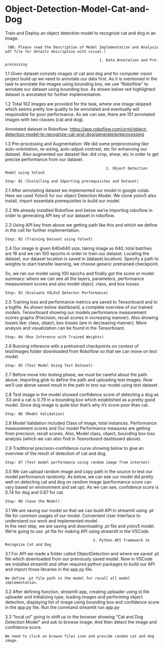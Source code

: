 # Object-Detection-Model-Cat-and-Dog
Train and Deploy an object detection model to recognize cat and dog in an image.
     
     (NB: Please read the Description of Model Implementation and Analysis pdf file for details description with visual.)

                                               1. Data Annotation and Pre-processing

1.1	Given dataset consists images of cat and dog and for computer vision project build up we need to annotate our data first. As it is mentioned in the task to annotate the images using bounding box, we use “Roboflow” to annotate our dataset using bounding box. As shown below red highlighted dataset is annotated for further implementation.

1.2	Total 102 images are provided for the task, where one image skipped which seems pretty low quality to be annotated and eventually will responsible for poor performance. As we can see, there are 101 annotated images with two classes (cat and dog).
 
 Annotated dataset in Roboflow: https://app.roboflow.com/urmi/object-detection-model-to-recognize-cat-and-dog/generate/preprocessing
	
1.3	Pre-processing and Augmentation: We did some preprocessing like: auto-orientation, re-sizing, auto-adjust contrast, etc for enhancing our dataset. Also augmented our dataset like: did crop, shear, etc in order to get precise performance from our dataset.

                                                  2. Object Detection Model using Yolov5

    Step: 01 (Installing and Importing prerequisites and Dataset)
2.1	After annotating dataset we implemented our model in google colab. Here we used Yolov5 for our object Detection Model. We clone yolov5 also install, import essentials prerequisites to build our model.

2.2	We already installed Roboflow and below we’re importing roboflow in order to generating API key of our dataset in roboflow.
	
2.3	Using API key from above we getting  path like this and which we define in the  cell for further implementation.
	
	
    Step: 02 (Training Dataset using Yolov5)
2.4 Our image is given 640x640 size, taking image as 640, total batches are 16 and we ran 100 epochs in order to train our dataset. 
Locating the dataset, our dataset location is saved in (dataset.location). Specify a path to weights to start transfer learning, we choose generic pretrained checkpoint.

So, we ran our model using 100 epochs and finally got the score or model summary: where we can see all the layers, parameters, performance measurement scores and also model object, class, and box losses.                                   

    Step: 03 (Evaluate YOLOv5 Detector Performance)
2.5	Training loss and performance metrics are saved to Tensorboard and to a logfile. As shown below dashboard, a complete overview of our trained models. Tensorboard showing our models performance measurement scores graphs (Precision, recall scores in increasing manner). Also showing losses like: class, object, box losses (are in decreasing manner). More analysis and visualization can be found in the Tensorboard.



    Step: 04 (Run Inference with Trained Weights)
2.6	Running inference with a pretrained checkpoints on context of test/images folder downloaded from Roboflow so that we can move on test model.
 
    Step: 05 (Test Model Using Test Dataset)
2.7	Before move into testing phase, we must be careful about the path above. Importing glob to define the path and uploading test images. Now we’ll use above saved result in the path to test our model using test dataset.

2.8	Test image in the model showed confidence score of detecting a dog as .53 and a cat is 0.79 in a bounding box which established as a pretty good model. Since dog image is quite blur that’s why it’s score poor than cat.

    Step: 06 (Model Validation)
2.8	Model Validation included Class of image, total instances. Performance measurement scores and Our model Performance measures are getting from precision, recall scores. Also, Model class, object, bounding box loss analysis (which we can also find in Tesnorboard dashboard above).

2.9	Traditional precision-confidence curve showing below to give an overview of the result of detection of cat and dog.

	Step: 07 (Test model performance using random image from internet)
3.0	We can upload random image and copy path in the source to test our model performance randomly. As below, we can see our model did pretty well on detecting cat and dog on random image (performance score can vary based on environment and set up). As we can see, confidence score is 0.74 for dog and 0.67 for cat.

    Step: 08 (Save the Model)
3.1	 We are saving our model so that we can build API in streamlit using .pt file for common usages of our model. Convenient User Interface to understand our work and implemented model.	
In the next step, we are saving and downloading .pt file and yolov5 model. We’re going to use .pt file for making API using streamlit in the VSCode.

                                            3. Python API framework to Recognize Cat and Dog

3.1	For API we made a folder called ObjectDetection and where we saved .pt file which downloaded from our previously saved model. Now in VSCode we installed streamlit and other required python packages to build our API and import those libraries in the app.py file.

    We define .pt file path in the model for recall all model implementation.

3.2	After defining function, streamlit app, creating uploader using st.file uploader and initializing type, loading images and performing object detection, displaying list of image using bounding box and confidence score in the app.py file.  Run the command streamlit run app.py

3.3	“local url” going to shift us to the browser showing “Cat and Dog Detection Model” and ask to browse image. And then detect the image and confidence score.
	
	We need to click on browse files icon and provide random cat and dog image.

